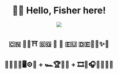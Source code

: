 <div align="center">

#  🤾‍♂️ Hello, Fisher here! 

  <!-- dynamic typing effect 动态打字效果 -->
  <div>
    <a>
      <img src="https://readme-typing-svg.demolab.com?font=Fira+Code&pause=1000&width=435&lines=Carpe Diem;qsub qstat &center=true&size=27" />
    </a>
  </div>

## 🇨🇳 🏮🐉⛩️ 🇸🇬 📍 🦁 🇪🇺 🇩🇪🍺🥨✨🏰

## 🤖🧠🧑‍💻🖥️⚙️🦾 + 🏎️🏆🏁🚥 + 🎞️🎥🎧🎼🧡🐶📖
